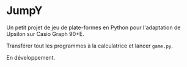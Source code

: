# JumpY

Un petit projet de jeu de plate-formes en Python pour l'adaptation de Upsilon sur Casio Graph 90+E.

Transférer tout les programmes à la calculatrice et lancer `game.py`.

En développement. 

